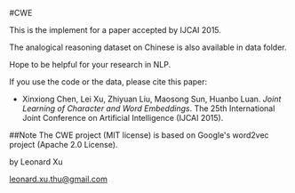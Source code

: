 #CWE

This is the implement for a paper accepted by IJCAI 2015.

The analogical reasoning dataset on Chinese is also available in data folder. 

Hope to be helpful for your research in NLP.

If you use the code or the data, please cite this paper:

- Xinxiong Chen, Lei Xu, Zhiyuan Liu, Maosong Sun, Huanbo Luan. _Joint Learning of Character and Word Embeddings_. The 25th International Joint Conference on Artificial Intelligence (IJCAI 2015). 


##Note
The CWE project (MIT license) is based on Google's word2vec project (Apache 2.0 License).


by Leonard Xu

leonard.xu.thu@gmail.com
